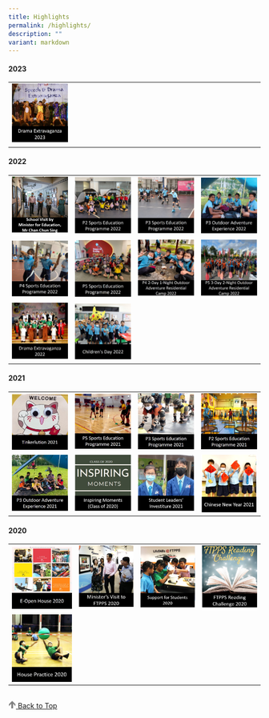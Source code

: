 ```yaml
---
title: Highlights
permalink: /highlights/
description: ""
variant: markdown
---
```

#### 2023

<table>
	<tbody>
	<tr>
		<td width="25%">
			<a href="/highlights/2023/dramaextravaganza">
				<img src="/images/Highlights/2023/Drama_Extravaganza_2023.jpg">
				</a>
			</td>
		<td>		</td>
		<td>		</td>
		<td>		</td>
	</tr>	
</tbody></table>

#### 2022

<table>
	<tbody><tr>
		<td width="25%">
			<a href="/highlights/school-visit-by-minister-for-education-mr-chan-chun-sing">
				<img src="/images/Min%20visit%20logo.png">
			</a>
		</td>
		<td width="25%">
			<a href="/highlights/p2-sports-education-programme-2022">
				<img src="/images/Logo%20P2%20Sports%20Education%20Programme%202022.png">
			</a>
		</td>
		<td width="25%">
			<a href="/highlights/p3-sports-education-programme-2022">
				<img src="/images/Logo%20P3%20Sports%20Education%20Programme%202022.jpg">
			</a>
		</td>
		<td width="25%">
			<a href="/highlights/p3-outdoor-adventure-experience-2022">
				<img src="/images/Logo%20P3%20Outdoor%20Adventure%20Experience%202022.jpg">
			</a>
		</td>
	</tr>
	<tr>
		<td width="25%">
			<a href="/highlights/p4-sports-education-programme-2022">
				<img src="/images/Logo%20P4%20Sports%20Education%20Programme%202022.jpg">
			</a>
		</td>
		<td width="25%">
			<a href="/highlights/p5-sports-education-programme-2022">
				<img src="/images/P5%20Sports%20Education%20Programme%202022.jpg">
			</a>
		</td>
		<td width="25%">
			<a href="/highlights/2022/P4-2D1N-OA-Camp-2022">
				<img src="/images/Highlights/2022/P4%202D1N%20Outdoor%20Camp%202022/P4%202-Day%201-Night%20Outdoor%20Adventure%20Residential%20Camp%202022.jpg">
			</a>
		</td>
		<td width="25%">
			<a href="/highlights/2022/P5-3D2N-OA-Camp-2022">
				<img src="/images/Highlights/2022/P5%203D2N%20OA%20Camp/P5%203-Day%202-Night%20Outdoor%20Adventure%20Residential%20Camp%202022.jpg">
			</a>
		</td>
	</tr>
	<tr>
		<td width="25%">
			<a href="/highlights/2022/drama-extravaganza-2022/">
				<img src="/images/Highlights/2022/Drama%20Extravaganza%202022/Drama%20Extravaganza%202022%20Pic%20Link.jpg">
				</a>
			</td>
			<td width="25%">
				<a href="/highlights/2022/ChildrensDay2022/">
				<img src="/images/Highlights/2022/Children's%20Day%202022/Children's%20Day%202022.jpg">
			</a>
		</td>
		<td>		</td>
		<td>		</td>
	</tr>	
</tbody></table>

#### 2021

<table>
	<tbody><tr>
		<td width="25%">
			<a href="/highlights/tinkerlution-2021">
				<img src="/images/Tinkerlution%202021.jpg">
			</a>
		</td>
		<td width="25%">
			<a href="/highlights/p5-sports-education-programme-2021">
				<img src="/images/P5%20Sports%20Education%20Programme%202021.jpg">
			</a>
		</td>
		<td width="25%">
			<a href="/highlights/p3-sports-education-programme-2021">
				<img src="/images/P3%20Sports%20Education%20Programme%202021.jpg">
			</a>
		</td>
		<td width="25%">
			<a href="/highlights/p2-sports-education-programme-2021">
				<img src="/images/P2%20Sports%20Education%20Programme%202021.jpg">
			</a>
		</td>
	</tr>
	<tr>
		<td width="25%">
			<a href="/highlights/p3-outdoor-adventure-experience-2021">
				<img src="/images/P3%20Outdoor%20Adventure%20Experience%202021.jpg">
			</a>
		</td>
		<td width="25%">
			<a href="/highlights/inspiring-moments-class-of-2020">
				<img src="/images/INSPIRING%20MOMENTS.png">
			</a>
		</td>
		<td width="25%">
			<a href="/highlights/student-leaders-investiture-2021">
				<img src="/images/STUDENT%20LEADERS%20INVESTITURE%201.png">
			</a>
		</td>
		<td width="25%">
			<a href="/highlights/chinese-new-year-celebration-2021">
				<img src="/images/CNY%202021.png">
			</a>
		</td>
	</tr>
</tbody></table>

#### 2020

<table>
	<tbody><tr>
		<td width="26.5%">
			<a href="/highlights/e-open-house-2020">
				<img src="/images/e-Open%20House%202020.jpg">
			</a>
		</td>
		<td>
			<a href="/highlights/ministers-visit-to-ftpps">
				<img src="/images/Minister%20Visit%20to%20FTPPS%204.png">
			</a>
		</td>
		<td>
			<a href="/highlights/support-for-students">
				<img src="/images/Support%20for%20Students%202020.png">
			</a>
		</td>
		<td>
			<a href="/highlights/ftpps-digital-reading-challenge-2020">
				<img src="/images/FTPPS%20Reading%20Challenge%202020.png">
			</a>
		</td>
	</tr>
		<tr>
		<td width="25%">
			<a href="/highlights/house-practice-2020">
				<img src="/images/House%20Practice%202020.png">
			</a>
		</td>
		<td>		</td>
		<td>		</td>
		<td>		</td>
	</tr>	
</tbody></table>

<br>

<a href="/highlights#lo_main">
	 <img src="/images/arrow-up.png" style="width:3%" align="centre"> 
	Back to Top
	</a>